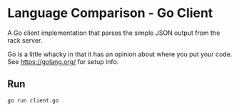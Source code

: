 # Language Comparison - Go Client

A Go client implementation that parses the simple JSON output from the rack server.

Go is a little whacky in that it has an opinion about where you put your code.  See https://golang.org/ for setup info.

## Run

    go run client.go
